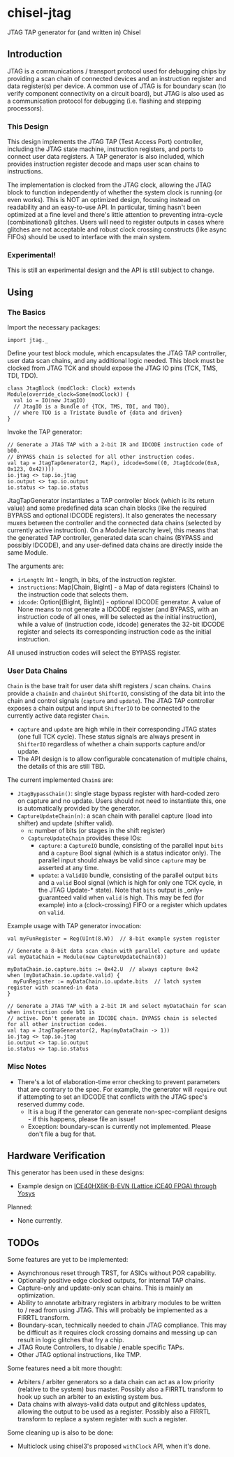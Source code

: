 # chisel-jtag
JTAG TAP generator for (and written in) Chisel

## Introduction
JTAG is a communications / transport protocol used for debugging chips by providing a scan chain of connected devices and an instruction register and data register(s) per device. A common use of JTAG is for boundary scan (to verify component connectivity on a circuit board), but JTAG is also used as a communication protocol for debugging (i.e. flashing and stepping processors).

### This Design
This design implements the JTAG TAP (Test Access Port) controller, including the JTAG state machine, instruction registers, and ports to connect user data registers. A TAP generator is also included, which provides instruction register decode and maps user scan chains to instructions.

The implementation is clocked from the JTAG clock, allowing the JTAG block to function independently of whether the system clock is running (or even works). This is NOT an optimized design, focusing instead on readability and an easy-to-use API. In particular, timing hasn't been optimized at a fine level and there's little attention to preventing intra-cycle (combinational) glitches. Users will need to register outputs in cases where glitches are not acceptable and robust clock crossing constructs (like async FIFOs) should be used to interface with the main system.

### Experimental!
This is still an experimental design and the API is still subject to change.

## Using
### The Basics
Import the necessary packages:

```
import jtag._
```

Define your test block module, which encapsulates the JTAG TAP controller, user data scan chains, and any additional logic needed. This block must be clocked from JTAG TCK and should expose the JTAG IO pins (TCK, TMS, TDI, TDO).

```
class JtagBlock (modClock: Clock) extends Module(override_clock=Some(modClock)) {
  val io = IO(new JtagIO)
  // JtagIO is a Bundle of {TCK, TMS, TDI, and TDO},
  // where TDO is a Tristate Bundle of {data and driven}
}
```

Invoke the TAP generator:

```
// Generate a JTAG TAP with a 2-bit IR and IDCODE instruction code of b00.
// BYPASS chain is selected for all other instruction codes.
val tap = JtagTapGenerator(2, Map(), idcode=Some((0, JtagIdcode(0xA, 0x123, 0x42))))
io.jtag <> tap.io.jtag
io.output <> tap.io.output
io.status <> tap.io.status
```

JtagTapGenerator instantiates a TAP controller block (which is its return value) and some predefined data scan chain blocks (like the required BYPASS and optional IDCODE registers). It also generates the necessary muxes between the controller and the connected data chains (selected by currently active instruction). On a Module hierarchy level, this means that the generated TAP controller, generated data scan chains (BYPASS and possibly IDCODE), and any user-defined data chains are directly inside the same Module.

The arguments are:
- `irLength`: Int - length, in bits, of the instruction register.
- `instructions`: Map[Chain, BigInt] - a Map of data registers (Chains) to the instruction code that selects them.
- `idcode`: Option[(BigInt, BigInt)] - optional IDCODE generator. A value of None means to not generate a IDCODE register (and BYPASS, with an instruction code of all ones, will be selected as the initial instruction), while a value of (instruction code, idcode) generates the 32-bit IDCODE register and selects its corresponding instruction code as the initial instruction.

All unused instruction codes will select the BYPASS register.

### User Data Chains
`Chain` is the base trait for user data shift registers / scan chains. `Chain`s provide a `chainIn` and `chainOut` `ShifterIO`, consisting of the data bit into the chain and control signals (`capture` and `update`). The JTAG TAP controller exposes a chain output and input `ShifterIO` to be connected to the currently active data register `Chain`.
- `capture` and `update` are high while in their corresponding JTAG states (one full TCK cycle). These status signals are always present in `ShifterIO` regardless of whether a chain supports capture and/or update.
- The API design is to allow configurable concatenation of multiple chains, the details of this are still TBD.

The current implemented `Chain`s are:
- `JtagBypassChain()`: single stage bypass register with hard-coded zero on capture and no update. Users should not need to instantiate this, one is automatically provided by the generator.
- `CaptureUpdateChain(n)`: a scan chain with parallel capture (load into shifter) and update (shifter valid).
  - `n`: number of bits (or stages in the shift register)
  - `CaptureUpdateChain` provides these IOs:
    - `capture`: a `CaptureIO` bundle, consisting of the parallel input `bits` and a `capture` Bool signal (which is a status indicator only). The parallel input should always be valid since `capture` may be asserted at any time.
    - `update`: a `ValidIO` bundle, consisting of the parallel output `bits` and a `valid` Bool signal (which is high for only one TCK cycle, in the JTAG Update-* state). Note that `bits` output is _only+ guaranteed valid when `valid` is high. This may be fed (for example) into a (clock-crossing) FIFO or a register which updates on `valid`.

Example usage with TAP generator invocation:

```
val myFunRegister = Reg(UInt(8.W))  // 8-bit example system register

// Generate a 8-bit data scan chain with parallel capture and update
val myDataChain = Module(new CaptureUpdateChain(8))

myDataChain.io.capture.bits := 0x42.U  // always capture 0x42
when (myDataChain.io.update.valid) {
  myFunRegister := myDataChain.io.update.bits  // latch system register with scanned-in data
}

// Generate a JTAG TAP with a 2-bit IR and select myDataChain for scan when instruction code b01 is
// active. Don't generate an IDCODE chain. BYPASS chain is selected for all other instruction codes.
val tap = JtagTapGenerator(2, Map(myDataChain -> 1))
io.jtag <> tap.io.jtag
io.output <> tap.io.output
io.status <> tap.io.status
```

### Misc Notes

- There's a lot of elaboration-time error checking to prevent parameters that are contrary to the spec. For example, the generator will `require` out if attempting to set an IDCODE that conflicts with the JTAG spec's reserved dummy code.
  - It is a bug if the generator can generate non-spec-compliant designs - if this happens, please file an issue!
  - Exception: boundary-scan is currently not implemented. Please don't file a bug for that.

## Hardware Verification
This generator has been used in these designs:
- Example design on [ICE40HX8K-B-EVN (Lattice iCE40 FPGA) through Yosys](examples/ice40hx8k-yosys)

Planned:
- None currently.

## TODOs
Some features are yet to be implemented:
- Asynchronous reset through TRST, for ASICs without POR capability.
- Optionally positive edge clocked outputs, for internal TAP chains.
- Capture-only and update-only scan chains. This is mainly an optimization.
- Ability to annotate arbitrary registers in arbitrary modules to be written to / read from using JTAG. This will probably be implemented as a FIRRTL transform.
- Boundary-scan, technically needed to chain JTAG compliance. This may be difficult as it requires clock crossing domains and messing up can result in logic glitches that fry a chip.
- JTAG Route Controllers, to disable / enable specific TAPs.
- Other JTAG optional instructions, like TMP.

Some features need a bit more thought:
- Arbiters / arbiter generators so a data chain can act as a low priority (relative to the system) bus master. Possibly also a FIRRTL transform to hook up such an arbiter to an existing system bus.
- Data chains with always-valid data output and glitchless updates, allowing the output to be used as a register. Possibly also a FIRRTL transform to replace a system register with such a register.

Some cleaning up is also to be done:
- Multiclock using chisel3's proposed `withClock` API, when it's done.
